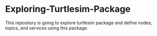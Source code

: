 # Exploring-Turtlesim-Package
This repository is going to explore turtlesim package and define nodes, topics, and services using this package.

